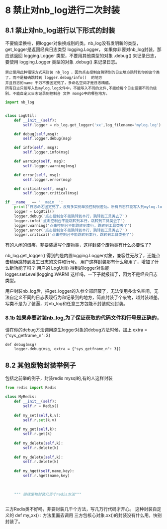 # 8 禁止对nb_log进行二次封装

## 8.1 禁止对nb_log进行以下形式的封装

不要偷梁换柱，把logger对象换成别的类。nb_log没有发明新的类型，get_logger是返回经典日志类型 logging.Logger，
如果你非要对nb_log封装，那应该返回  logging.Logger 类型，不要用其他类型的对象 .debug()  来记录日志，
要使用 logging.Logger 类型的对象 .debug() 来记录日志。


```doctest
禁止使用此种错误方式来封装 nb_log ，因为点击控制台跳转到的日志地方跳转到你的这个类了，而不是精确跳转到 logger.debug/info()  的地方
并且日志的name 千万不要固定死了，多命名空间才是日志精髓。
所有日志只能写入到mylog.log文件中，不能写入不同的文件,不能给每个日志设置不同的级别，不能自定义日志记录到控制台 文件 mongo中的哪些地方。
```

```python
import nb_log


class LogUtil:
    def __init__(self):
        self.logger = nb_log.get_logger('xx',log_filename='mylog.log')

    def debug(self,msg):
        self.logger.debug(msg)

    def info(self, msg):
        self.logger.info(msg)

    def warning(self, msg):
        self.logger.warning(msg)

    def error(self, msg):
        self.logger.error(msg)

    def critical(self, msg):
        self.logger.critical(msg)

if __name__ == '__main__':
    print('日志命名固定死了，没有多实例单独控制很差劲。所有日志只能写入到mylog.log文件中，不能写入不同的文件')
    logger = LogUtil()
    logger.debug('点击控制台不能跳转到本行，跳转到工具类去了')
    logger.info('点击控制台不能跳转到本行，跳转到工具类去了')
    logger.warning('点击控制台不能跳转到本行，跳转到工具类去了')
    logger.error('点击控制台不能跳转到本行，跳转到工具类去了')
    logger.critical('点击控制台不能跳转到本行，跳转到工具类去了')
```



有的人闲的蛋疼，非要装逼写个废物类，这样封装个废物类有什么必要性了?

nb_log.get_logger()  得到的是内置logging.Logger对象，兼容性无敌了，还能点击精确跳转到发生日志的文件和行号。
用户这样封装那有什么卵用了，增加了什么新功能了吗？
用户的 LogUtil() 得到的logger对象能 logger.setLevel(logging.WARN) 这样吗，一下子就报错了，因为不是经典日志类型。

用户封装nb_log后，把get_logger的入参全部屏蔽了，无法使用多命名空间，无法自定义不同的日志表现行为和记录到的地方，简直封装了个废物，越封装越差。
写类不是为了装逼，对nb_log和任意三方包能不封装就别封装。

### 8.1b 如果非要封装nb_log,为了保证获取的代码文件和行号是正确的，

请在你的debug方法调用原生logger对象的debug方法时候，加上 extra = {"sys_getframe_n": 3}

```
def debug(msg)
    logger.debug(msg, extra = {"sys_getframe_n": 3})
```

## 8.2 其他废物封装举例子

包括之前举的例子，封装redis mysql的,有的人这样封装

```python
from redis import Redis

class MyRedis:
    def __init__(self):
        self.r = Redis()
        
    def my_set(self,k,v):
        self.r.set(k.v)
        
    def my_get(self,k):
        self.r.get(k)
        
    def my_delete(self,k):
        self.r.delete(k)
        
    def my_delete(self,k):
        self.r.delete(k)
    
    def my_hget(self,name,key):
        self.r.hget(name,key)
    
        
        
    """ 继续废物封装几百个redis方法"""
    

```

三方Redis类不好吗，非要封装几千个方法，写几万行代码才开心。
这种封装自定义的 def my_xx() : 方法里面去调用 三方包核心对象.xx()的封装没有什么用，快别封装了。

<div> </div>



